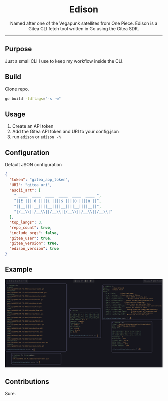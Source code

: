 <div align="center">

# Edison
Named after one of the Vegapunk satellites from One Piece. Edison is a Gitea CLI fetch tool written in Go using the Gitea SDK.
</div>
<hr>

## Purpose
Just a small CLI I use to keep my workflow inside the CLI.

## Build
Clone repo.
```sh
go build -ldflags="-s -w"
```

## Usage
1. Create an API token
2. Add the Gitea API token and URI to your config.json
3. run `edison` or `edison -h`

## Configuration
Default JSON configuration
```json
{
  "token": "gitea_app_token",
  "URI": "gitea_uri",
  "ascii_art": [
    " ____  ____  ____  ____  ____  ____ ",
    "||E ||||d ||||i ||||s ||||o ||||n ||",
    "||__||||__||||__||||__||||__||||__||",
    "|/__\\||/__\\||/__\\||/__\\||/__\\||/__\\|"
  ],
  "top_langs": 3,
  "repo_count": true,
  "include_orgs": false,
  "gitea_user": true,
  "gitea_version": true,
  "edison_version": true
}
```

## Example
![Example Image](example.png)

## Contributions
Sure.
